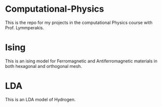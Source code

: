 # Computational-Physics
This is the repo for my projects in the computational Physics course with Prof. Lymmperakis.
# Ising
This is an ising model for Ferromagnetic and Antiferromagnetic materials in both hexagonal and orthogonal mesh.
# LDA
This is an LDA model of Hydrogen.

